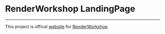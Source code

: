 # RenderWorkshop LandingPage

---

This project is offical [website](https://www.renderworkshop.site/) for [RenderWorkshop](https://blendermarket.com/products/renderworkshop)

